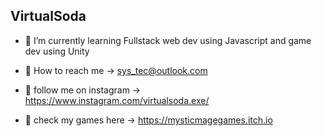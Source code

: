 ## VirtualSoda

- 🥤 I’m currently learning Fullstack web dev using Javascript and game dev using Unity

- 🥤 How to reach me -> sys_tec@outlook.com

- 🥤 follow me on instagram -> https://www.instagram.com/virtualsoda.exe/ 

- 🥤 check my games here -> https://mysticmagegames.itch.io
